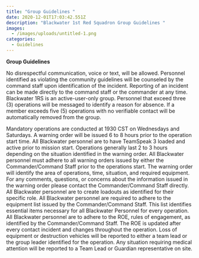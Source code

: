 ```yaml
---
title: "Group Guidelines "
date: 2020-12-01T17:03:42.551Z
description: "Blackwater 1st Red Squadron Group Guidelines "
images:
  - /images/uploads/untitled-1.png
categories:
  - Guidelines
---
```

<!--StartFragment-->

**Group Guidelines**

 No disrespectful communication, voice or text, will be allowed. Personnel identified as violating the community guidelines will be counseled by the command staff upon identification of the incident. Reporting of an incident can be made directly to the command staff or the commander at any time. Blackwater 1RS is an active-user-only group. Personnel that exceed three (3) operations will be messaged to identify a reason for absence. If a member exceeds five (5) operations with no verifiable contact will be automatically removed from the group. 

<!--StartFragment-->

Mandatory operations are conducted at 1930 CST on Wednesdays and Saturdays. A warning order will be issued 6 to 8 hours prior to the operation start time. All Blackwater personnel are to have TeamSpeak 3 loaded and active prior to mission start. Operations generally last 2 to 3 hours depending on the situation identified in the warning order. All Blackwater personnel must adhere to all warning orders issued by either the Commander/Command Staff prior to the operations start. The warning order will identify the area of operations, time, situation, and required equipment. For any comments, questions, or concerns about the information issued in the warning order please contact the Commander/Command Staff directly. All Blackwater personnel are to create loadouts as identified for their specific role. All Blackwater personnel are required to adhere to the equipment list issued by the Commander/Command Staff. This list identifies essential items necessary for all Blackwater Personnel for every operation. All Blackwater personnel are to adhere to the ROE, rules of engagement, as identified by the Commander/Command Staff. The ROE is updated after every contact incident and changes throughout the operation. Loss of equipment or destruction vehicles will be reported to either a team lead or the group leader identified for the operation. Any situation requiring medical attention will be reported to a Team Lead or Guardian representative on site.

<!--EndFragment-->